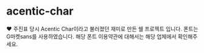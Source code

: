# acentic-char
❤ 주진표
당시 Acentic Char이라고 불러졌던 재미로 만든 쉘 프로젝트 입니다.
폰트는 G마켓sans를 사용하였습니다. 해당 폰트 이용약관에 대해서는 해당 업체에서 확인해주세요.
